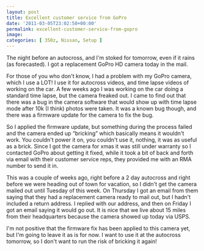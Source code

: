 ```yaml
---
layout: post
title: Excellent customer service from GoPro
date: '2011-03-05T23:02:50+00:00'
permalink: excellent-customer-service-from-gopro
image:
categories: [ 350z, Nissan, Setup ]
---
```


The night before an autocross, and I'm stoked for tomorrow, even if it rains (as forecasted). I got a replacement GoPro HD camera today in the mail.

For those of you who don't know, I had a problem with my GoPro camera, which I use a LOT! I use it for autocross videos, and time lapse videos of working on the car. A few weeks ago I was working on the car doing a standard time lapse, but the camera freaked out. I came to find out that there was a bug in the camera software that would show up with time lapse mode after 10k (I think) photos were taken. It was a known bug though, and there was a firmware update for the camera to fix the bug.

So I applied the firmware update, but something during the process failed and the camera ended up “bricking” which basically means it wouldn't work. You couldn't power it on, you couldn't use it, nothing, it was as useful as a brick. Since I got the camera for xmas it was still under warranty so I contacted GoPro about getting it fixed, while it took a bit of back and forth via email with their customer service reps, they provided me with an RMA number to send it in.

This was a couple of weeks ago, right before a 2 day autocross and right before we were heading out of town for vacation, so I didn't get the camera mailed out until Tuesday of this week. On Thursday I got an email from them saying that they had a replacement camera ready to mail out, but I hadn't included a return address. I replied with our address, and then on Friday I got an email saying it would go out. It is nice that we live about 15 miles from their headquarters because the camera showed up today via USPS.

I'm not positive that the firmware fix has been applied to this camera yet, but I'm going to leave it as is for now. I want to use it at the autocross tomorrow, so I don't want to run the risk of bricking it again!
